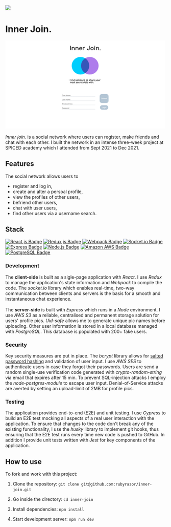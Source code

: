 [<img src="https://img.shields.io/badge/build-passing-green.svg?logo=LOGO">](LINK)

# Inner Join.

<img src="/readme-material/registration.png" width="500" alt="Registration page">

_Inner join._ is a social network where users can register, make friends and chat with each other. I built the network in an intense three-week project at SPICED academy which I attended from Sept 2021 to Dec 2021.

## Features

The social network allows users to

-   register and log in,
-   create and alter a persoal profile,
-   view the profiles of other users,
-   befriend other users,
-   chat with user users,
-   find other users via a username search.

## Stack

[![React.js Badge](https://img.shields.io/badge/-React.js-61DAFB?style=for-the-badge&labelColor=302d2d&logo=react&logoColor=61DAFB)](#)
[![Redux.js Badge](https://img.shields.io/badge/-Redux.js-764ABC?style=for-the-badge&labelColor=black&logo=redux&logoColor=764ABC)](#)
[![Webpack Badge](https://img.shields.io/badge/-Webpack-8DD6F9?style=for-the-badge&labelColor=black&logo=webpack&logoColor=8DD6F9)](#)
[![Socket.io Badge](https://img.shields.io/badge/-Socket.io-010101?style=for-the-badge&labelColor=white&logo=socket.io&logoColor=010101)](#)
[![Express Badge](https://img.shields.io/badge/-Express-000000?style=for-the-badge&labelColor=f7efef&logo=express&logoColor=000000)](#)
[![Node.js Badge](https://img.shields.io/badge/-Node.js-3C873A?style=for-the-badge&labelColor=302d2d&logo=node.js&logoColor=3C873A)](#)
[![Amazon AWS Badge](https://img.shields.io/badge/-Amazon%20AWS-232F3E?style=for-the-badge&labelColor=white&logo=amazon%20aws&logoColor=232F3E)](#)
[![PostgreSQL Badge](https://img.shields.io/badge/-PostgreSQL-4169E1?style=for-the-badge&labelColor=f7efef&logo=postgreSQL&logoColor=4169E1)](#)
</br>

### Development

The **client-side** is built as a sigle-page application with _React_. I use _Redux_ to manage the application's state information and _Webpack_ to compile the code. The _socket.io_ library which enables real-time, two-way communication between clients and servers is the basis for a smooth and instantaneous chat experience.
</br></br>
The **server-side** is built with _Express_ which runs in a _Node_ environment. I use _AWS S3_ as a reliable, centralised and permanent storage solution for users' profile pics. _Uid-safe_ allows me to generate unique pic names before uploading. Other user information is stored in a local database managed with _PostgreSQL_. This database is populated with 200+ fake users.

### Security

Key security measures are put in place. The _bcrypt_ library allows for [salted password hashing](https://crackstation.net/hashing-security.htm#normalhashing) and validation of user input. I use _AWS SES_ to authenticate users in case they forgot their passwords. Users are send a random single-use verification code generated with _crypto-random-string_ via email that expires after 15 min. To prevent SQL-injection attacks I employ the _node-postgres-module_ to escape user input. Denial-of-Service attacks are averted by setting an upload-limit of 2MB for profile pics.

### Testing

The application provides end-to-end (E2E) and unit testing. I use _Cypress_ to build an E2E test mocking all aspects of a real user interaction with the application. To ensure that changes to the code don't break any of the existing functionality, I use the _husky_ library to implement git hooks, thus ensuring that the E2E test runs every time new code is pushed to GitHub. In addition I provide unit tests written with _Jest_ for key components of the application.

## How to use

To fork and work with this project:

1. Clone the repository: `git clone git@github.com:rubyrazor/inner-join.git`

2. Go inside the directory: `cd inner-join`

3. Install dependencies: `npm install`

4. Start development server: `npm run dev`